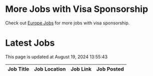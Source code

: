 # More Jobs with Visa Sponsorship

Check out [Europe Jobs](https://github.com/sureshparimi/europejobs#latest-jobs) for more jobs with visa sponsorship.

# Latest Jobs

This page is updated at August 19, 2024 13:55:43

| Job Title | Job Location | Job Link | Job Posted |
| --- | --- | --- | --- |
